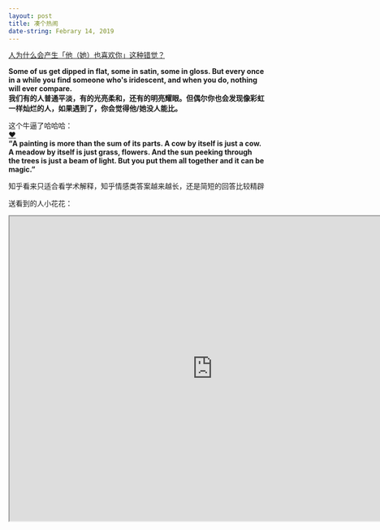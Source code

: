 ```yaml
---
layout: post
title: 凑个热闹
date-string: Febrary 14, 2019
---
```



<a href="https://www.zhihu.com/question/28391909">人为什么会产生「他（她）也喜欢你」这种错觉？</a><br>

<b>Some of us get dipped in flat, some in satin, some in gloss. But every once in a while you find someone who's iridescent, and when you do, nothing will ever compare.<br>
我们有的人普通平淡，有的光亮柔和，还有的明亮耀眼。但偶尔你也会发现像彩虹一样灿烂的人，如果遇到了，你会觉得他/她没人能比。</br></b>


这个牛逼了哈哈哈：<br>
<a href="https://www.zhihu.com/question/283384051/answer/448778221">❤</a><br>
<b>“A painting is more than the sum of its parts. A cow by itself
is just a cow. A meadow by itself is just grass, flowers. And the sun peeking
through the trees is just a beam of light. But you put them all together and it
can be magic.”<br></b>

知乎看来只适合看学术解释，知乎情感类答案越来越长，还是简短的回答比较精辟

送看到的人小花花：<br>

<iframe src="https://www.desmos.com/calculator/nt8keynzbx" height="600" width="800"></iframe><br>
